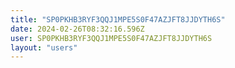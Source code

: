 ```yaml
---
title: "SP0PKHB3RYF3QQJ1MPE5S0F47AZJFT8JJDYTH6S"
date: 2024-02-26T08:32:16.596Z
user: SP0PKHB3RYF3QQJ1MPE5S0F47AZJFT8JJDYTH6S
layout: "users"
---
```

    